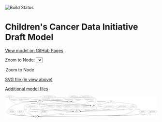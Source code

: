 <link rel='stylesheet' href="assets/style.css">
<link rel='stylesheet' href="https://unpkg.com/leaflet@1.5.1/dist/leaflet.css" integrity="sha512-xwE/Az9zrjBIphAcBb3F6JVqxf46+CDLwfLMHloNu6KEQCAWi6HcDUbeOfBIptF7tcCzusKFjFw2yuvEpDL9wQ==" crossorigin="">
<script type="text/javascript" src="https://code.jquery.com/jquery-3.2.1.min.js"></script>
<script type="text/javascript"  src="https://unpkg.com/leaflet@1.5.1/dist/leaflet.js"></script>
<script type="text/javascript" src="assets/actions.js"></script>

![Build Status](https://github.com/CBIIT/ccdi-model/actions/workflows/model-test-and-deploy.yml/badge.svg)

# Children's Cancer Data Initiative Draft Model

[View model on GitHub Pages](https://cbiit.github.io/ccdi-model/)



Zoom to Node: <select id="node_select">
  <option value="">Zoom to Node</option>
</select>
<div id="model"></div>

<p>
<a href="./model-desc/ccdi-model.svg">SVG file (in view above)</a>
<p>
<a href="./model-desc">Additional model files</a>
<div id='graph' style='display:off;'>
<svg width="2686pt" height="392pt"
 viewBox="0.00 0.00 2686.14 392.00" xmlns="http://www.w3.org/2000/svg" xmlns:xlink="http://www.w3.org/1999/xlink">
<g id="graph0" class="graph" transform="scale(1 1) rotate(0) translate(4 388)">
<title>Perl</title>
<polygon fill="#ffffff" stroke="transparent" points="-4,4 -4,-388 2682.1355,-388 2682.1355,4 -4,4"/>
<!-- radiology_file -->
<g id="node1" class="node">
<title>radiology_file</title>
<ellipse fill="none" stroke="#000000" cx="1407.0433" cy="-192" rx="73.387" ry="18"/>
<text text-anchor="middle" x="1407.0433" y="-188.3" font-family="Times,serif" font-size="14.00" fill="#000000">radiology_file</text>
</g>
<!-- participant -->
<g id="node22" class="node">
<title>participant</title>
<ellipse fill="none" stroke="#000000" cx="1261.0433" cy="-105" rx="62.2891" ry="18"/>
<text text-anchor="middle" x="1261.0433" y="-101.3" font-family="Times,serif" font-size="14.00" fill="#000000">participant</text>
</g>
<!-- radiology_file&#45;&gt;participant -->
<g id="edge9" class="edge">
<title>radiology_file&#45;&gt;participant</title>
<path fill="none" stroke="#000000" d="M1391.7878,-174.0747C1381.9016,-163.3401 1368.2546,-150.064 1354.0433,-141 1341.9448,-133.2836 1327.932,-126.7902 1314.5126,-121.5367"/>
<polygon fill="#000000" stroke="#000000" points="1315.4743,-118.1595 1304.8819,-117.9307 1313.0197,-124.715 1315.4743,-118.1595"/>
<text text-anchor="middle" x="1432.0433" y="-144.8" font-family="Times,serif" font-size="14.00" fill="#000000">of_radiology_file</text>
</g>
<!-- sample -->
<g id="node2" class="node">
<title>sample</title>
<ellipse fill="none" stroke="#000000" cx="1543.0433" cy="-192" rx="44.393" ry="18"/>
<text text-anchor="middle" x="1543.0433" y="-188.3" font-family="Times,serif" font-size="14.00" fill="#000000">sample</text>
</g>
<!-- sample&#45;&gt;participant -->
<g id="edge20" class="edge">
<title>sample&#45;&gt;participant</title>
<path fill="none" stroke="#000000" d="M1531.3158,-174.4605C1522.6821,-163.0202 1509.894,-148.8104 1495.0433,-141 1467.3743,-126.4482 1389.9666,-116.4791 1331.6996,-110.7844"/>
<polygon fill="#000000" stroke="#000000" points="1331.7133,-107.2699 1321.4262,-109.8048 1331.0488,-114.2383 1331.7133,-107.2699"/>
<text text-anchor="middle" x="1550.5433" y="-144.8" font-family="Times,serif" font-size="14.00" fill="#000000">of_sample</text>
</g>
<!-- methylation_array_file -->
<g id="node3" class="node">
<title>methylation_array_file</title>
<ellipse fill="none" stroke="#000000" cx="1419.0433" cy="-366" rx="115.8798" ry="18"/>
<text text-anchor="middle" x="1419.0433" y="-362.3" font-family="Times,serif" font-size="14.00" fill="#000000">methylation_array_file</text>
</g>
<!-- methylation_array_file&#45;&gt;sample -->
<g id="edge23" class="edge">
<title>methylation_array_file&#45;&gt;sample</title>
<path fill="none" stroke="#000000" d="M1519.4515,-356.9444C1554.2649,-351.5625 1587.2986,-343.1207 1598.0433,-330 1612.5183,-312.3239 1580.6158,-253.0186 1559.5953,-218.17"/>
<polygon fill="#000000" stroke="#000000" points="1562.4689,-216.1607 1554.2615,-209.4607 1556.4994,-219.8165 1562.4689,-216.1607"/>
<text text-anchor="middle" x="1688.5433" y="-275.3" font-family="Times,serif" font-size="14.00" fill="#000000">of_methylation_array_file</text>
</g>
<!-- pdx -->
<g id="node7" class="node">
<title>pdx</title>
<ellipse fill="none" stroke="#000000" cx="1125.0433" cy="-279" rx="27.8951" ry="18"/>
<text text-anchor="middle" x="1125.0433" y="-275.3" font-family="Times,serif" font-size="14.00" fill="#000000">pdx</text>
</g>
<!-- methylation_array_file&#45;&gt;pdx -->
<g id="edge22" class="edge">
<title>methylation_array_file&#45;&gt;pdx</title>
<path fill="none" stroke="#000000" d="M1400.7302,-348.0386C1388.0908,-336.7195 1370.3242,-322.8144 1352.0433,-315 1318.7805,-300.7815 1218.7647,-288.645 1163.2385,-282.7738"/>
<polygon fill="#000000" stroke="#000000" points="1163.3953,-279.2713 1153.0868,-281.7178 1162.671,-286.2338 1163.3953,-279.2713"/>
<text text-anchor="middle" x="1468.5433" y="-318.8" font-family="Times,serif" font-size="14.00" fill="#000000">of_methylation_array_file</text>
</g>
<!-- cell_line -->
<g id="node19" class="node">
<title>cell_line</title>
<ellipse fill="none" stroke="#000000" cx="600.0433" cy="-279" rx="49.2915" ry="18"/>
<text text-anchor="middle" x="600.0433" y="-275.3" font-family="Times,serif" font-size="14.00" fill="#000000">cell_line</text>
</g>
<!-- methylation_array_file&#45;&gt;cell_line -->
<g id="edge21" class="edge">
<title>methylation_array_file&#45;&gt;cell_line</title>
<path fill="none" stroke="#000000" d="M1337.1239,-353.2894C1322.7885,-351.3267 1307.9984,-349.4678 1294.0433,-348 1234.2399,-341.71 1080.1628,-351.6009 1024.0433,-330 1014.0025,-326.1352 1015.0854,-318.8611 1005.0433,-315 948.2949,-293.1809 792.5337,-303.111 732.0433,-297 706.9867,-294.4687 679.3646,-290.8342 655.8926,-287.4931"/>
<polygon fill="#000000" stroke="#000000" points="656.1637,-283.996 645.7666,-286.0335 655.165,-290.9244 656.1637,-283.996"/>
<text text-anchor="middle" x="1115.5433" y="-318.8" font-family="Times,serif" font-size="14.00" fill="#000000">of_methylation_array_file</text>
</g>
<!-- family_relationship -->
<g id="node4" class="node">
<title>family_relationship</title>
<ellipse fill="none" stroke="#000000" cx="1826.0433" cy="-192" rx="100.1823" ry="18"/>
<text text-anchor="middle" x="1826.0433" y="-188.3" font-family="Times,serif" font-size="14.00" fill="#000000">family_relationship</text>
</g>
<!-- family_relationship&#45;&gt;participant -->
<g id="edge17" class="edge">
<title>family_relationship&#45;&gt;participant</title>
<path fill="none" stroke="#000000" d="M1776.8204,-176.2739C1738.9785,-164.7825 1685.1969,-149.7381 1637.0433,-141 1532.4363,-122.0178 1409.5229,-112.64 1333.4444,-108.3148"/>
<polygon fill="#000000" stroke="#000000" points="1333.2054,-104.7963 1323.027,-107.7376 1332.8181,-111.7856 1333.2054,-104.7963"/>
<text text-anchor="middle" x="1779.5433" y="-144.8" font-family="Times,serif" font-size="14.00" fill="#000000">of_family_relationship</text>
</g>
<!-- therapeutic_procedure -->
<g id="node5" class="node">
<title>therapeutic_procedure</title>
<ellipse fill="none" stroke="#000000" cx="2062.0433" cy="-192" rx="117.7793" ry="18"/>
<text text-anchor="middle" x="2062.0433" y="-188.3" font-family="Times,serif" font-size="14.00" fill="#000000">therapeutic_procedure</text>
</g>
<!-- therapeutic_procedure&#45;&gt;participant -->
<g id="edge16" class="edge">
<title>therapeutic_procedure&#45;&gt;participant</title>
<path fill="none" stroke="#000000" d="M2010.238,-175.818C1970.4053,-164.0878 1913.7829,-148.9441 1863.0433,-141 1762.9853,-125.3343 1470.3612,-112.7867 1333.3583,-107.591"/>
<polygon fill="#000000" stroke="#000000" points="1333.0984,-104.0788 1322.9737,-107.1999 1332.8349,-111.0738 1333.0984,-104.0788"/>
<text text-anchor="middle" x="2027.0433" y="-144.8" font-family="Times,serif" font-size="14.00" fill="#000000">of_therapeutic_procedure</text>
</g>
<!-- exposure -->
<g id="node6" class="node">
<title>exposure</title>
<ellipse fill="none" stroke="#000000" cx="2251.0433" cy="-192" rx="53.0913" ry="18"/>
<text text-anchor="middle" x="2251.0433" y="-188.3" font-family="Times,serif" font-size="14.00" fill="#000000">exposure</text>
</g>
<!-- exposure&#45;&gt;participant -->
<g id="edge15" class="edge">
<title>exposure&#45;&gt;participant</title>
<path fill="none" stroke="#000000" d="M2221.6748,-176.8627C2196.5002,-164.7133 2158.887,-148.4914 2124.0433,-141 2047.9327,-124.6362 1527.4486,-111.1322 1333.596,-106.6157"/>
<polygon fill="#000000" stroke="#000000" points="1333.587,-103.1147 1323.5086,-106.3819 1333.4248,-110.1128 1333.587,-103.1147"/>
<text text-anchor="middle" x="2213.5433" y="-144.8" font-family="Times,serif" font-size="14.00" fill="#000000">of_exposure</text>
</g>
<!-- pdx&#45;&gt;sample -->
<g id="edge36" class="edge">
<title>pdx&#45;&gt;sample</title>
<path fill="none" stroke="#000000" d="M1151.8956,-273.361C1198.4581,-263.6476 1297.2359,-243.328 1381.0433,-228 1428.9113,-219.2451 1441.8161,-221.7301 1489.0433,-210 1492.6608,-209.1015 1496.3845,-208.077 1500.1047,-206.9832"/>
<polygon fill="#000000" stroke="#000000" points="1501.3485,-210.2622 1509.8685,-203.9646 1499.2809,-203.5745 1501.3485,-210.2622"/>
<text text-anchor="middle" x="1405.0433" y="-231.8" font-family="Times,serif" font-size="14.00" fill="#000000">of_pdx</text>
</g>
<!-- study -->
<g id="node21" class="node">
<title>study</title>
<ellipse fill="none" stroke="#000000" cx="546.0433" cy="-18" rx="36.2938" ry="18"/>
<text text-anchor="middle" x="546.0433" y="-14.3" font-family="Times,serif" font-size="14.00" fill="#000000">study</text>
</g>
<!-- pdx&#45;&gt;study -->
<g id="edge37" class="edge">
<title>pdx&#45;&gt;study</title>
<path fill="none" stroke="#000000" d="M1105.0694,-266.2279C1100.9091,-264.1134 1096.4465,-262.2164 1092.0433,-261 1012.281,-238.9655 404.1492,-271.7322 349.0433,-210 299.2205,-154.1862 351.4973,-113.9881 433.0433,-54 452.9631,-39.3462 479.0645,-30.5184 501.1624,-25.2753"/>
<polygon fill="#000000" stroke="#000000" points="501.9835,-28.6785 510.9973,-23.1106 500.4786,-21.8421 501.9835,-28.6785"/>
<text text-anchor="middle" x="361.0433" y="-144.8" font-family="Times,serif" font-size="14.00" fill="#000000">of_pdx</text>
</g>
<!-- study_admin -->
<g id="node8" class="node">
<title>study_admin</title>
<ellipse fill="none" stroke="#000000" cx="116.0433" cy="-105" rx="70.3881" ry="18"/>
<text text-anchor="middle" x="116.0433" y="-101.3" font-family="Times,serif" font-size="14.00" fill="#000000">study_admin</text>
</g>
<!-- study_admin&#45;&gt;study -->
<g id="edge7" class="edge">
<title>study_admin&#45;&gt;study</title>
<path fill="none" stroke="#000000" d="M118.6441,-86.9725C121.2804,-75.6255 126.5514,-61.7141 137.0433,-54 165.6778,-32.9466 397.9382,-22.8471 499.1672,-19.4122"/>
<polygon fill="#000000" stroke="#000000" points="499.529,-22.9022 509.4073,-19.0724 499.2967,-15.9061 499.529,-22.9022"/>
<text text-anchor="middle" x="193.5433" y="-57.8" font-family="Times,serif" font-size="14.00" fill="#000000">of_study_admin</text>
</g>
<!-- molecular_test -->
<g id="node9" class="node">
<title>molecular_test</title>
<ellipse fill="none" stroke="#000000" cx="791.0433" cy="-192" rx="79.8859" ry="18"/>
<text text-anchor="middle" x="791.0433" y="-188.3" font-family="Times,serif" font-size="14.00" fill="#000000">molecular_test</text>
</g>
<!-- molecular_test&#45;&gt;participant -->
<g id="edge19" class="edge">
<title>molecular_test&#45;&gt;participant</title>
<path fill="none" stroke="#000000" d="M808.3636,-174.3818C820.9732,-162.7496 839.0977,-148.3452 858.0433,-141 916.4753,-118.3458 1089.2399,-109.7823 1188.5666,-106.6728"/>
<polygon fill="#000000" stroke="#000000" points="1188.9379,-110.1633 1198.8276,-106.3628 1188.7265,-103.1665 1188.9379,-110.1633"/>
<text text-anchor="middle" x="922.0433" y="-144.8" font-family="Times,serif" font-size="14.00" fill="#000000">of_molecular_test</text>
</g>
<!-- study_arm -->
<g id="node10" class="node">
<title>study_arm</title>
<ellipse fill="none" stroke="#000000" cx="264.0433" cy="-105" rx="59.5901" ry="18"/>
<text text-anchor="middle" x="264.0433" y="-101.3" font-family="Times,serif" font-size="14.00" fill="#000000">study_arm</text>
</g>
<!-- study_arm&#45;&gt;study -->
<g id="edge6" class="edge">
<title>study_arm&#45;&gt;study</title>
<path fill="none" stroke="#000000" d="M256.1914,-86.8928C252.8454,-76.0897 251.2732,-62.8055 259.0433,-54 274.6519,-36.3111 421.9817,-25.1938 499.2481,-20.5313"/>
<polygon fill="#000000" stroke="#000000" points="499.8885,-23.9997 509.6648,-19.9163 499.4758,-17.0119 499.8885,-23.9997"/>
<text text-anchor="middle" x="307.5433" y="-57.8" font-family="Times,serif" font-size="14.00" fill="#000000">of_study_arm</text>
</g>
<!-- single_cell_sequencing_file -->
<g id="node11" class="node">
<title>single_cell_sequencing_file</title>
<ellipse fill="none" stroke="#000000" cx="754.0433" cy="-366" rx="137.5759" ry="18"/>
<text text-anchor="middle" x="754.0433" y="-362.3" font-family="Times,serif" font-size="14.00" fill="#000000">single_cell_sequencing_file</text>
</g>
<!-- single_cell_sequencing_file&#45;&gt;sample -->
<g id="edge4" class="edge">
<title>single_cell_sequencing_file&#45;&gt;sample</title>
<path fill="none" stroke="#000000" d="M755.8511,-347.8503C757.7032,-337.298 761.4527,-324.2916 769.0433,-315 801.4948,-275.2758 821.8125,-275.403 871.0433,-261 1003.2996,-222.3069 1354.0461,-237.6527 1489.0433,-210 1492.9081,-209.2083 1496.8808,-208.2258 1500.8337,-207.1313"/>
<polygon fill="#000000" stroke="#000000" points="1501.9694,-210.4448 1510.546,-204.2245 1499.9623,-203.7387 1501.9694,-210.4448"/>
<text text-anchor="middle" x="979.5433" y="-275.3" font-family="Times,serif" font-size="14.00" fill="#000000">of_single_cell_sequencing_file</text>
</g>
<!-- single_cell_sequencing_file&#45;&gt;pdx -->
<g id="edge3" class="edge">
<title>single_cell_sequencing_file&#45;&gt;pdx</title>
<path fill="none" stroke="#000000" d="M761.2661,-347.7872C766.806,-336.362 775.6256,-322.433 788.0433,-315 823.8639,-293.5583 933.5375,-301.4873 975.0433,-297 1013.2984,-292.8641 1056.9681,-287.5573 1087.2838,-283.7798"/>
<polygon fill="#000000" stroke="#000000" points="1087.931,-287.2262 1097.4192,-282.5118 1087.062,-280.2803 1087.931,-287.2262"/>
<text text-anchor="middle" x="896.5433" y="-318.8" font-family="Times,serif" font-size="14.00" fill="#000000">of_single_cell_sequencing_file</text>
</g>
<!-- single_cell_sequencing_file&#45;&gt;cell_line -->
<g id="edge2" class="edge">
<title>single_cell_sequencing_file&#45;&gt;cell_line</title>
<path fill="none" stroke="#000000" d="M620.5001,-361.4718C467.3643,-355.6133 235.5248,-344.4247 222.0433,-330 217.4911,-325.1294 217.5582,-319.9325 222.0433,-315 243.026,-291.924 439.5642,-283.2921 540.6285,-280.3596"/>
<polygon fill="#000000" stroke="#000000" points="540.7945,-283.8564 550.6924,-280.0773 540.5982,-276.8592 540.7945,-283.8564"/>
<text text-anchor="middle" x="330.5433" y="-318.8" font-family="Times,serif" font-size="14.00" fill="#000000">of_single_cell_sequencing_file</text>
</g>
<!-- sequencing_file -->
<g id="node12" class="node">
<title>sequencing_file</title>
<ellipse fill="none" stroke="#000000" cx="1202.0433" cy="-366" rx="83.3857" ry="18"/>
<text text-anchor="middle" x="1202.0433" y="-362.3" font-family="Times,serif" font-size="14.00" fill="#000000">sequencing_file</text>
</g>
<!-- sequencing_file&#45;&gt;sample -->
<g id="edge35" class="edge">
<title>sequencing_file&#45;&gt;sample</title>
<path fill="none" stroke="#000000" d="M1261.2502,-353.2715C1272.1181,-351.2616 1283.3922,-349.3913 1294.0433,-348 1323.8566,-344.1056 1543.5022,-351.956 1564.0433,-330 1568.5978,-325.1317 1568.3873,-320.057 1564.0433,-315 1529.4744,-274.7581 1480.6121,-337.2419 1446.0433,-297 1419.3581,-265.9355 1467.3785,-231.2915 1504.8828,-210.5899"/>
<polygon fill="#000000" stroke="#000000" points="1506.9729,-213.4411 1514.1394,-205.6378 1503.6708,-207.2689 1506.9729,-213.4411"/>
<text text-anchor="middle" x="1512.5433" y="-275.3" font-family="Times,serif" font-size="14.00" fill="#000000">of_sequencing_file</text>
</g>
<!-- sequencing_file&#45;&gt;pdx -->
<g id="edge33" class="edge">
<title>sequencing_file&#45;&gt;pdx</title>
<path fill="none" stroke="#000000" d="M1211.3251,-347.6857C1215.1691,-337.3309 1217.4191,-324.5809 1211.0433,-315 1200.249,-298.7796 1180.5912,-289.8537 1162.792,-284.9486"/>
<polygon fill="#000000" stroke="#000000" points="1163.1491,-281.4348 1152.608,-282.5005 1161.5129,-288.2409 1163.1491,-281.4348"/>
<text text-anchor="middle" x="1281.5433" y="-318.8" font-family="Times,serif" font-size="14.00" fill="#000000">of_sequencing_file</text>
</g>
<!-- sequencing_file&#45;&gt;cell_line -->
<g id="edge34" class="edge">
<title>sequencing_file&#45;&gt;cell_line</title>
<path fill="none" stroke="#000000" d="M1121.6945,-361.1097C966.1125,-351.6113 638.6634,-331.465 636.0433,-330 626.1506,-324.4687 618.3328,-314.9458 612.5455,-305.6154"/>
<polygon fill="#000000" stroke="#000000" points="615.5744,-303.8611 607.6175,-296.8655 609.4752,-307.2962 615.5744,-303.8611"/>
<text text-anchor="middle" x="702.5433" y="-318.8" font-family="Times,serif" font-size="14.00" fill="#000000">of_sequencing_file</text>
</g>
<!-- diagnosis -->
<g id="node13" class="node">
<title>diagnosis</title>
<ellipse fill="none" stroke="#000000" cx="944.0433" cy="-192" rx="54.6905" ry="18"/>
<text text-anchor="middle" x="944.0433" y="-188.3" font-family="Times,serif" font-size="14.00" fill="#000000">diagnosis</text>
</g>
<!-- diagnosis&#45;&gt;participant -->
<g id="edge24" class="edge">
<title>diagnosis&#45;&gt;participant</title>
<path fill="none" stroke="#000000" d="M963.3365,-175.0069C977.4934,-163.5081 997.7194,-149.006 1018.0433,-141 1048.7548,-128.9021 1131.1721,-118.2722 1191.5368,-111.7582"/>
<polygon fill="#000000" stroke="#000000" points="1192.2037,-115.2071 1201.7776,-110.6696 1191.4636,-108.2464 1192.2037,-115.2071"/>
<text text-anchor="middle" x="1062.5433" y="-144.8" font-family="Times,serif" font-size="14.00" fill="#000000">of_diagnosis</text>
</g>
<!-- synonym -->
<g id="node14" class="node">
<title>synonym</title>
<ellipse fill="none" stroke="#000000" cx="1865.0433" cy="-279" rx="51.9908" ry="18"/>
<text text-anchor="middle" x="1865.0433" y="-275.3" font-family="Times,serif" font-size="14.00" fill="#000000">synonym</text>
</g>
<!-- synonym&#45;&gt;sample -->
<g id="edge27" class="edge">
<title>synonym&#45;&gt;sample</title>
<path fill="none" stroke="#000000" d="M1825.8621,-267.1162C1817.1014,-264.7953 1807.8076,-262.5914 1799.0433,-261 1714.2793,-245.6085 1685.83,-275.4948 1606.0433,-243 1597.8179,-239.65 1582.3873,-227.2045 1568.8567,-215.4474"/>
<polygon fill="#000000" stroke="#000000" points="1570.9943,-212.6659 1561.1784,-208.6784 1566.3652,-217.9168 1570.9943,-212.6659"/>
<text text-anchor="middle" x="1648.5433" y="-231.8" font-family="Times,serif" font-size="14.00" fill="#000000">of_synonym</text>
</g>
<!-- synonym&#45;&gt;study -->
<g id="edge26" class="edge">
<title>synonym&#45;&gt;study</title>
<path fill="none" stroke="#000000" d="M1915.8796,-274.8627C2027.75,-265.2437 2287.3934,-239.9028 2313.0433,-210 2323.4603,-197.8557 2320.7513,-188.0209 2313.0433,-174 2177.4349,72.6698 1332.8136,-74.09 1052.0433,-54 882.6227,-41.8774 681.2845,-27.5879 592.279,-21.2769"/>
<polygon fill="#000000" stroke="#000000" points="592.4666,-17.7815 582.2441,-20.5654 591.9715,-24.764 592.4666,-17.7815"/>
<text text-anchor="middle" x="2340.5433" y="-144.8" font-family="Times,serif" font-size="14.00" fill="#000000">of_synonym</text>
</g>
<!-- synonym&#45;&gt;participant -->
<g id="edge25" class="edge">
<title>synonym&#45;&gt;participant</title>
<path fill="none" stroke="#000000" d="M1825.1937,-267.2976C1758.8881,-247.8128 1633.0239,-210.7631 1632.0433,-210 1603.8906,-188.0928 1621.0437,-160.2995 1591.0433,-141 1569.8085,-127.3395 1423.0033,-115.5116 1332.4984,-109.4087"/>
<polygon fill="#000000" stroke="#000000" points="1332.5062,-105.9016 1322.2956,-108.7289 1332.0407,-112.8861 1332.5062,-105.9016"/>
<text text-anchor="middle" x="1674.5433" y="-188.3" font-family="Times,serif" font-size="14.00" fill="#000000">of_synonym</text>
</g>
<!-- clinical_measure_file -->
<g id="node15" class="node">
<title>clinical_measure_file</title>
<ellipse fill="none" stroke="#000000" cx="467.0433" cy="-192" rx="108.5808" ry="18"/>
<text text-anchor="middle" x="467.0433" y="-188.3" font-family="Times,serif" font-size="14.00" fill="#000000">clinical_measure_file</text>
</g>
<!-- clinical_measure_file&#45;&gt;study -->
<g id="edge10" class="edge">
<title>clinical_measure_file&#45;&gt;study</title>
<path fill="none" stroke="#000000" d="M449.0982,-173.873C430.1082,-152.3982 405.0556,-115.8934 422.0433,-87 439.5236,-57.2687 474.9675,-39.4204 503.5006,-29.3496"/>
<polygon fill="#000000" stroke="#000000" points="504.8782,-32.5801 513.2642,-26.1051 502.6707,-25.9373 504.8782,-32.5801"/>
<text text-anchor="middle" x="508.0433" y="-101.3" font-family="Times,serif" font-size="14.00" fill="#000000">of_clinical_measure_file</text>
</g>
<!-- clinical_measure_file&#45;&gt;participant -->
<g id="edge32" class="edge">
<title>clinical_measure_file&#45;&gt;participant</title>
<path fill="none" stroke="#000000" d="M451.4033,-174.0797C443.9531,-163.3469 438.3645,-150.0711 447.0433,-141 453.4262,-134.3285 991.2572,-114.579 1189.0785,-107.533"/>
<polygon fill="#000000" stroke="#000000" points="1189.2149,-111.0305 1199.0842,-107.1771 1188.966,-104.0349 1189.2149,-111.0305"/>
<text text-anchor="middle" x="576.5433" y="-144.8" font-family="Times,serif" font-size="14.00" fill="#000000">of_clinical_measure_file_participant</text>
</g>
<!-- medical_history -->
<g id="node16" class="node">
<title>medical_history</title>
<ellipse fill="none" stroke="#000000" cx="1102.0433" cy="-192" rx="85.2851" ry="18"/>
<text text-anchor="middle" x="1102.0433" y="-188.3" font-family="Times,serif" font-size="14.00" fill="#000000">medical_history</text>
</g>
<!-- medical_history&#45;&gt;participant -->
<g id="edge5" class="edge">
<title>medical_history&#45;&gt;participant</title>
<path fill="none" stroke="#000000" d="M1104.1837,-173.582C1106.397,-162.6619 1110.8968,-149.364 1120.0433,-141 1131.5254,-130.5002 1164.5985,-121.7704 1195.8284,-115.538"/>
<polygon fill="#000000" stroke="#000000" points="1196.7161,-118.9314 1205.8736,-113.6031 1195.392,-112.0578 1196.7161,-118.9314"/>
<text text-anchor="middle" x="1188.0433" y="-144.8" font-family="Times,serif" font-size="14.00" fill="#000000">of_medical_history</text>
</g>
<!-- study_funding -->
<g id="node17" class="node">
<title>study_funding</title>
<ellipse fill="none" stroke="#000000" cx="680.0433" cy="-105" rx="77.1866" ry="18"/>
<text text-anchor="middle" x="680.0433" y="-101.3" font-family="Times,serif" font-size="14.00" fill="#000000">study_funding</text>
</g>
<!-- study_funding&#45;&gt;study -->
<g id="edge11" class="edge">
<title>study_funding&#45;&gt;study</title>
<path fill="none" stroke="#000000" d="M653.8886,-88.019C631.7365,-73.6367 599.9515,-53.0001 576.6257,-37.8558"/>
<polygon fill="#000000" stroke="#000000" points="578.431,-34.8549 568.1378,-32.3449 574.6191,-40.726 578.431,-34.8549"/>
<text text-anchor="middle" x="684.0433" y="-57.8" font-family="Times,serif" font-size="14.00" fill="#000000">of_study_funding</text>
</g>
<!-- pathology_file -->
<g id="node18" class="node">
<title>pathology_file</title>
<ellipse fill="none" stroke="#000000" cx="76.0433" cy="-366" rx="76.0865" ry="18"/>
<text text-anchor="middle" x="76.0433" y="-362.3" font-family="Times,serif" font-size="14.00" fill="#000000">pathology_file</text>
</g>
<!-- pathology_file&#45;&gt;sample -->
<g id="edge12" class="edge">
<title>pathology_file&#45;&gt;sample</title>
<path fill="none" stroke="#000000" d="M71.9393,-347.8011C70.6294,-336.9635 71.1814,-323.6753 79.0433,-315 182.083,-201.2991 268.4562,-284.8005 420.0433,-261 514.2461,-246.2093 537.0529,-236.3531 632.0433,-228 821.7974,-211.3137 1301.3472,-242.4851 1489.0433,-210 1492.9838,-209.318 1497.028,-208.4018 1501.0445,-207.3425"/>
<polygon fill="#000000" stroke="#000000" points="1502.2783,-210.6285 1510.8968,-204.4665 1500.3167,-203.9089 1502.2783,-210.6285"/>
<text text-anchor="middle" x="481.0433" y="-275.3" font-family="Times,serif" font-size="14.00" fill="#000000">of_pathology_file</text>
</g>
<!-- pathology_file&#45;&gt;pdx -->
<g id="edge14" class="edge">
<title>pathology_file&#45;&gt;pdx</title>
<path fill="none" stroke="#000000" d="M150.5954,-362.2631C224.3384,-357.7103 340.1774,-348.2513 439.0433,-330 463.9595,-325.4003 468.9975,-318.8321 494.0433,-315 705.5097,-282.6444 761.7732,-313.7583 975.0433,-297 1013.52,-293.9766 1057.3237,-288.4817 1087.6177,-284.3555"/>
<polygon fill="#000000" stroke="#000000" points="1088.3108,-287.7931 1097.7387,-282.9594 1087.3542,-280.8588 1088.3108,-287.7931"/>
<text text-anchor="middle" x="555.0433" y="-318.8" font-family="Times,serif" font-size="14.00" fill="#000000">of_pathology_file</text>
</g>
<!-- pathology_file&#45;&gt;cell_line -->
<g id="edge13" class="edge">
<title>pathology_file&#45;&gt;cell_line</title>
<path fill="none" stroke="#000000" d="M77.1754,-347.7669C78.9061,-336.485 83.0893,-322.7248 93.0433,-315 127.6669,-288.1303 413.8832,-281.2839 540.3512,-279.5651"/>
<polygon fill="#000000" stroke="#000000" points="540.6755,-283.0613 550.6293,-279.4319 540.5847,-276.0618 540.6755,-283.0613"/>
<text text-anchor="middle" x="154.0433" y="-318.8" font-family="Times,serif" font-size="14.00" fill="#000000">of_pathology_file</text>
</g>
<!-- cell_line&#45;&gt;sample -->
<g id="edge31" class="edge">
<title>cell_line&#45;&gt;sample</title>
<path fill="none" stroke="#000000" d="M614.2779,-261.521C625.1369,-249.6295 641.2256,-234.8543 659.0433,-228 745.1365,-194.8806 1398.156,-225.7621 1489.0433,-210 1492.9836,-209.3166 1497.0276,-208.3995 1501.044,-207.3396"/>
<polygon fill="#000000" stroke="#000000" points="1502.2782,-210.6255 1510.8962,-204.4627 1500.316,-203.9061 1502.2782,-210.6255"/>
<text text-anchor="middle" x="699.5433" y="-231.8" font-family="Times,serif" font-size="14.00" fill="#000000">of_cell_line</text>
</g>
<!-- cell_line&#45;&gt;study -->
<g id="edge29" class="edge">
<title>cell_line&#45;&gt;study</title>
<path fill="none" stroke="#000000" d="M564.1845,-266.4713C558.1603,-264.5325 551.9482,-262.6341 546.0433,-261 320.1445,-198.4857 175.9383,-311.8026 37.0433,-123 -13.6154,-54.1388 121.9833,-54.0139 122.0433,-54 192.8023,-37.6178 405.0025,-25.1631 499.6228,-20.2674"/>
<polygon fill="#000000" stroke="#000000" points="499.9467,-23.7555 509.7547,-19.7488 499.5888,-16.7646 499.9467,-23.7555"/>
<text text-anchor="middle" x="103.5433" y="-144.8" font-family="Times,serif" font-size="14.00" fill="#000000">of_cell_line</text>
</g>
<!-- cell_line&#45;&gt;participant -->
<g id="edge30" class="edge">
<title>cell_line&#45;&gt;participant</title>
<path fill="none" stroke="#000000" d="M597.9765,-260.8884C596.3894,-237.335 597.5915,-196.5477 621.0433,-174 629.4379,-165.929 816.4825,-142.4001 828.0433,-141 954.8738,-125.6399 1103.4071,-114.8469 1189.4141,-109.3009"/>
<polygon fill="#000000" stroke="#000000" points="1189.8308,-112.7815 1199.5872,-108.6506 1189.3842,-105.7957 1189.8308,-112.7815"/>
<text text-anchor="middle" x="661.5433" y="-188.3" font-family="Times,serif" font-size="14.00" fill="#000000">of_cell_line</text>
</g>
<!-- follow_up -->
<g id="node20" class="node">
<title>follow_up</title>
<ellipse fill="none" stroke="#000000" cx="1260.0433" cy="-192" rx="55.4913" ry="18"/>
<text text-anchor="middle" x="1260.0433" y="-188.3" font-family="Times,serif" font-size="14.00" fill="#000000">follow_up</text>
</g>
<!-- follow_up&#45;&gt;participant -->
<g id="edge18" class="edge">
<title>follow_up&#45;&gt;participant</title>
<path fill="none" stroke="#000000" d="M1260.2505,-173.9735C1260.3859,-162.1918 1260.5655,-146.5607 1260.7196,-133.1581"/>
<polygon fill="#000000" stroke="#000000" points="1264.2211,-133.043 1260.8363,-123.0034 1257.2215,-132.9624 1264.2211,-133.043"/>
<text text-anchor="middle" x="1305.0433" y="-144.8" font-family="Times,serif" font-size="14.00" fill="#000000">of_follow_up</text>
</g>
<!-- participant&#45;&gt;study -->
<g id="edge28" class="edge">
<title>participant&#45;&gt;study</title>
<path fill="none" stroke="#000000" d="M1203.4393,-97.9908C1065.1012,-81.1581 716.366,-38.7246 591.4416,-23.524"/>
<polygon fill="#000000" stroke="#000000" points="591.7957,-20.0413 581.4461,-22.3078 590.9501,-26.9901 591.7957,-20.0413"/>
<text text-anchor="middle" x="997.5433" y="-57.8" font-family="Times,serif" font-size="14.00" fill="#000000">of_participant</text>
</g>
<!-- publication -->
<g id="node23" class="node">
<title>publication</title>
<ellipse fill="none" stroke="#000000" cx="2423.0433" cy="-105" rx="63.0888" ry="18"/>
<text text-anchor="middle" x="2423.0433" y="-101.3" font-family="Times,serif" font-size="14.00" fill="#000000">publication</text>
</g>
<!-- publication&#45;&gt;study -->
<g id="edge1" class="edge">
<title>publication&#45;&gt;study</title>
<path fill="none" stroke="#000000" d="M2403.7648,-87.7022C2389.0922,-75.7327 2367.7783,-60.783 2346.0433,-54 2260.0124,-27.1519 867.6193,-19.4587 592.9021,-18.1991"/>
<polygon fill="#000000" stroke="#000000" points="592.5116,-14.6974 582.4959,-18.152 592.4799,-21.6973 592.5116,-14.6974"/>
<text text-anchor="middle" x="2426.0433" y="-57.8" font-family="Times,serif" font-size="14.00" fill="#000000">of_publication</text>
</g>
<!-- study_personnel -->
<g id="node24" class="node">
<title>study_personnel</title>
<ellipse fill="none" stroke="#000000" cx="2591.0433" cy="-105" rx="87.1846" ry="18"/>
<text text-anchor="middle" x="2591.0433" y="-101.3" font-family="Times,serif" font-size="14.00" fill="#000000">study_personnel</text>
</g>
<!-- study_personnel&#45;&gt;study -->
<g id="edge8" class="edge">
<title>study_personnel&#45;&gt;study</title>
<path fill="none" stroke="#000000" d="M2562.8129,-87.9109C2541.2622,-75.8776 2510.3767,-60.756 2481.0433,-54 2386.2388,-32.1649 878.7676,-20.37 592.7055,-18.3228"/>
<polygon fill="#000000" stroke="#000000" points="592.6894,-14.8227 582.6647,-18.2514 592.6396,-21.8225 592.6894,-14.8227"/>
<text text-anchor="middle" x="2590.5433" y="-57.8" font-family="Times,serif" font-size="14.00" fill="#000000">of_study_personnel</text>
</g>
</g>
</svg>
</div>
